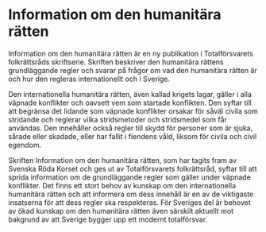 # Information om den humanitära rätten

Information om den humanitära rätten är en ny publikation i Totalförsvarets folkrättsråds skriftserie. Skriften beskriver den humanitära rättens grundläggande regler och svarar på frågor om vad den humanitära rätten är och hur den regleras internationellt och i Sverige.


Den internationella humanitära rätten, även kallad krigets lagar, gäller i alla väpnade konflikter och oavsett vem som startade konflikten. Den syftar till att begränsa det lidande som väpnade konflikter orsakar för såväl civila som stridande och reglerar vilka stridsmetoder och stridsmedel som får användas. Den innehåller också regler till skydd för personer som är sjuka, sårade eller skadade, eller har fallit i fiendens våld, liksom för civila och civil egendom.

Skriften Information om den humanitära rätten, som har tagits fram av Svenska Röda Korset och ges ut av Totalförsvarets folkrättsråd, syftar till att sprida information om de grundläggande regler som gäller under väpnade konflikter. Det finns ett stort behov av kunskap om den internationella humanitära rätten och att informera om dess innehåll är en av de viktigaste insatserna för att dess regler ska respekteras. För Sveriges del är behovet av ökad kunskap om den humanitära rätten även särskilt aktuellt mot bakgrund av att Sverige bygger upp ett modernt totalförsvar.
